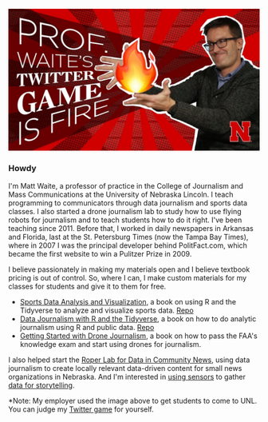 ![Logo](https://raw.githubusercontent.com/mattwaite/mattwaite/master/maxresdefault.jpg)

### Howdy

I'm Matt Waite, a professor of practice in the College of Journalism and Mass Communications at the University of Nebraska Lincoln. I teach programming to communicators through data journalism and sports data classes. I also started a drone journalism lab to study how to use flying robots for journalism and to teach students how to do it right. I've been teaching since 2011. Before that, I worked in daily newspapers in Arkansas and Florida, last at the St. Petersburg Times (now the Tampa Bay Times), where in 2007 I was the principal developer behind PolitFact.com, which became the first website to win a Pulitzer Prize in 2009. 

I believe passionately in making my materials open and I believe textbook pricing is out of control. So, where I can, I make custom materials for my classes for students and give it to them for free.

* [Sports Data Analysis and Visualization](http://mattwaite.github.io/sports/), a book on using R and the Tidyverse to analyze and visualize sports data. [Repo](https://github.com/mattwaite/sportsdatabook)
* [Data Journalism with R and the Tidyverse](http://mattwaite.github.io/datajournalism/), a book on how to do analytic journalism using R and public data. [Repo](https://github.com/mattwaite/datajournalismbook)
* [Getting Started with Drone Journalism](http://mattwaite.github.io/dronebook/), a book on how to pass the FAA's knowledge exam and start using drones for journalism.

I also helped start the [Roper Lab for Data in Community News](https://roperdatalab.github.io/), using data journalism to create locally relevant data-driven content for small news organizations in Nebraska. And I'm interested in [using sensors](https://sensoringjournalism.github.io/) to gather [data for storytelling](https://github.com/SensoringJournalism). 

*Note: My employer used the image above to get students to come to UNL. You can judge my [Twitter game](https://twitter.com/mattwaite) for yourself.